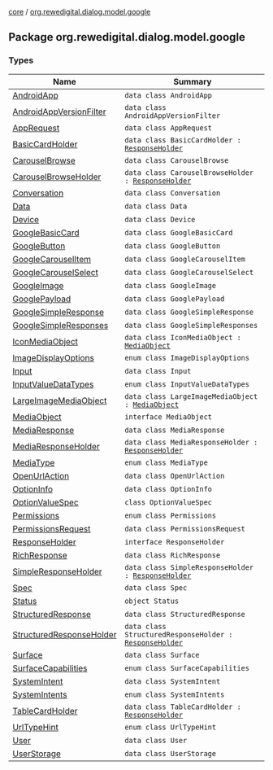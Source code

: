 [core](../index.md) / [org.rewedigital.dialog.model.google](./index.md)

## Package org.rewedigital.dialog.model.google

### Types

| Name | Summary |
|---|---|
| [AndroidApp](-android-app/index.md) | `data class AndroidApp` |
| [AndroidAppVersionFilter](-android-app-version-filter/index.md) | `data class AndroidAppVersionFilter` |
| [AppRequest](-app-request/index.md) | `data class AppRequest` |
| [BasicCardHolder](-basic-card-holder/index.md) | `data class BasicCardHolder : `[`ResponseHolder`](-response-holder.md) |
| [CarouselBrowse](-carousel-browse/index.md) | `data class CarouselBrowse` |
| [CarouselBrowseHolder](-carousel-browse-holder/index.md) | `data class CarouselBrowseHolder : `[`ResponseHolder`](-response-holder.md) |
| [Conversation](-conversation/index.md) | `data class Conversation` |
| [Data](-data/index.md) | `data class Data` |
| [Device](-device/index.md) | `data class Device` |
| [GoogleBasicCard](-google-basic-card/index.md) | `data class GoogleBasicCard` |
| [GoogleButton](-google-button/index.md) | `data class GoogleButton` |
| [GoogleCarouselItem](-google-carousel-item/index.md) | `data class GoogleCarouselItem` |
| [GoogleCarouselSelect](-google-carousel-select/index.md) | `data class GoogleCarouselSelect` |
| [GoogleImage](-google-image/index.md) | `data class GoogleImage` |
| [GooglePayload](-google-payload/index.md) | `data class GooglePayload` |
| [GoogleSimpleResponse](-google-simple-response/index.md) | `data class GoogleSimpleResponse` |
| [GoogleSimpleResponses](-google-simple-responses/index.md) | `data class GoogleSimpleResponses` |
| [IconMediaObject](-icon-media-object/index.md) | `data class IconMediaObject : `[`MediaObject`](-media-object/index.md) |
| [ImageDisplayOptions](-image-display-options/index.md) | `enum class ImageDisplayOptions` |
| [Input](-input/index.md) | `data class Input` |
| [InputValueDataTypes](-input-value-data-types/index.md) | `enum class InputValueDataTypes` |
| [LargeImageMediaObject](-large-image-media-object/index.md) | `data class LargeImageMediaObject : `[`MediaObject`](-media-object/index.md) |
| [MediaObject](-media-object/index.md) | `interface MediaObject` |
| [MediaResponse](-media-response/index.md) | `data class MediaResponse` |
| [MediaResponseHolder](-media-response-holder/index.md) | `data class MediaResponseHolder : `[`ResponseHolder`](-response-holder.md) |
| [MediaType](-media-type/index.md) | `enum class MediaType` |
| [OpenUrlAction](-open-url-action/index.md) | `data class OpenUrlAction` |
| [OptionInfo](-option-info/index.md) | `data class OptionInfo` |
| [OptionValueSpec](-option-value-spec/index.md) | `class OptionValueSpec` |
| [Permissions](-permissions/index.md) | `enum class Permissions` |
| [PermissionsRequest](-permissions-request/index.md) | `data class PermissionsRequest` |
| [ResponseHolder](-response-holder.md) | `interface ResponseHolder` |
| [RichResponse](-rich-response/index.md) | `data class RichResponse` |
| [SimpleResponseHolder](-simple-response-holder/index.md) | `data class SimpleResponseHolder : `[`ResponseHolder`](-response-holder.md) |
| [Spec](-spec/index.md) | `data class Spec` |
| [Status](-status/index.md) | `object Status` |
| [StructuredResponse](-structured-response/index.md) | `data class StructuredResponse` |
| [StructuredResponseHolder](-structured-response-holder/index.md) | `data class StructuredResponseHolder : `[`ResponseHolder`](-response-holder.md) |
| [Surface](-surface/index.md) | `data class Surface` |
| [SurfaceCapabilities](-surface-capabilities/index.md) | `enum class SurfaceCapabilities` |
| [SystemIntent](-system-intent/index.md) | `data class SystemIntent` |
| [SystemIntents](-system-intents/index.md) | `enum class SystemIntents` |
| [TableCardHolder](-table-card-holder/index.md) | `data class TableCardHolder : `[`ResponseHolder`](-response-holder.md) |
| [UrlTypeHint](-url-type-hint/index.md) | `enum class UrlTypeHint` |
| [User](-user/index.md) | `data class User` |
| [UserStorage](-user-storage/index.md) | `data class UserStorage` |
